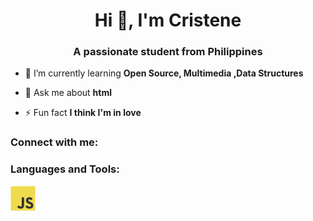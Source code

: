 <h1 align="center">Hi 👋, I'm Cristene</h1>
<h3 align="center">A passionate student from Philippines</h3>

- 🌱 I’m currently learning **Open Source, Multimedia ,Data Structures**

- 💬 Ask me about **html**

- ⚡ Fun fact **I think I'm in love**

<h3 align="left">Connect with me:</h3>
<p align="left">
</p>

<h3 align="left">Languages and Tools:</h3>
<p align="left"> <a href="https://developer.mozilla.org/en-US/docs/Web/JavaScript" target="_blank" rel="noreferrer"> <img src="https://raw.githubusercontent.com/devicons/devicon/master/icons/javascript/javascript-original.svg" alt="javascript" width="40" height="40"/> </a> </p>

